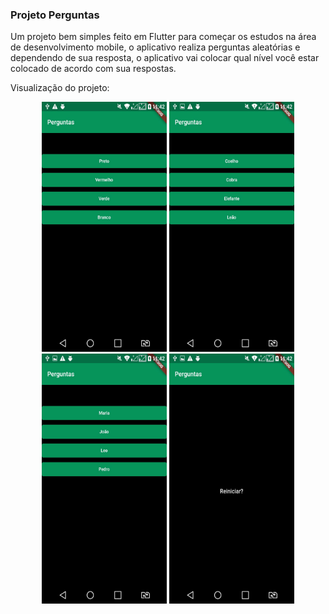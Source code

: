 ### Projeto Perguntas

Um projeto bem simples feito em Flutter para começar os estudos na área de desenvolvimento mobile, o aplicativo realiza perguntas aleatórias e dependendo de sua resposta, o aplicativo vai colocar qual nível você estar colocado de acordo com sua respostas. 

Visualização do projeto:

<p align="center">
  <img src="img/tela01.jpeg" width="200" height="400">
  <img src="img/tela02.jpeg" width="200" height="400">
  <img src="img/tela03.jpeg" width="200" height="400">
  <img src="img/tela04.jpeg" width="200" height="400">
</p>
